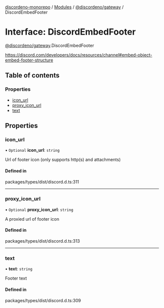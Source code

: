[discordeno-monorepo](../README.md) / [Modules](../modules.md) / [@discordeno/gateway](../modules/discordeno_gateway.md) / DiscordEmbedFooter

# Interface: DiscordEmbedFooter

[@discordeno/gateway](../modules/discordeno_gateway.md).DiscordEmbedFooter

https://discord.com/developers/docs/resources/channel#embed-object-embed-footer-structure

## Table of contents

### Properties

- [icon_url](discordeno_gateway.DiscordEmbedFooter.md#icon_url)
- [proxy_icon_url](discordeno_gateway.DiscordEmbedFooter.md#proxy_icon_url)
- [text](discordeno_gateway.DiscordEmbedFooter.md#text)

## Properties

### icon_url

• `Optional` **icon_url**: `string`

Url of footer icon (only supports http(s) and attachments)

#### Defined in

packages/types/dist/discord.d.ts:311

---

### proxy_icon_url

• `Optional` **proxy_icon_url**: `string`

A proxied url of footer icon

#### Defined in

packages/types/dist/discord.d.ts:313

---

### text

• **text**: `string`

Footer text

#### Defined in

packages/types/dist/discord.d.ts:309
